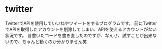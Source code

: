 # twitter

TwitterでAPIを使用していいねやツイートをするプログラムです。
前にTwitterでAPIを取得したアカウントを削除してしまい、APIを使えるアカウントがない状況です。
昔書いたコードを書き直したのですが、なんせ、試すことが出来ないので、ちゃんと動くのか分かりません笑

